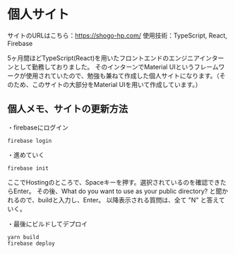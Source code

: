 # 個人サイト

サイトのURLはこちら：https://shogo-hp.com/
使用技術：TypeScript, React, Firebase

5ヶ月間ほどTypeScript(React)を用いたフロントエンドのエンジニアインターンとして勤務しておりました。
そのインターンでMaterial UIというフレームワークが使用されていたので、勉強も兼ねて作成した個人サイトになります。（そのため、このサイトの大部分をMaterial UIを用いて作成しています。）

## 個人メモ、サイトの更新方法

・firebaseにログイン
```
firebase login
```

・進めていく
```
firebase init
```
ここでHostingのところで、Spaceキーを押す。選択されているのを確認できたらEnter。
その後、What do you want to use as your public directory? と聞かれるので、buildと入力し、Enter。
以降表示される質問は、全て "N" と答えていく。

・最後にビルドしてデプロイ
```
yarn build
firebase deploy
```

